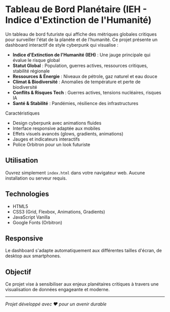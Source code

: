 # Tableau de Bord Planétaire (IEH - Indice d'Extinction de l'Humanité)

Un tableau de bord futuriste qui affiche des métriques globales critiques pour surveiller l'état de la planète et de l'humanité.
Ce projet présente un dashboard interactif de style cyberpunk qui visualise :

- **Indice d'Extinction de l'Humanité (IEH)** : Une jauge principale qui évalue le risque global
- **Statut Global** : Population, guerres actives, ressources critiques, stabilité régionale
- **Ressources & Énergie** : Niveaux de pétrole, gaz naturel et eau douce
- **Climat & Biodiversité** : Anomalies de température et perte de biodiversité
- **Conflits & Risques Tech** : Guerres actives, tensions nucléaires, risques IA
- **Santé & Stabilité** : Pandémies, résilience des infrastructures

Caractéristiques

- Design cyberpunk avec animations fluides
- Interface responsive adaptée aux mobiles
- Effets visuels avancés (glows, gradients, animations)
- Jauges et indicateurs interactifs
- Police Orbitron pour un look futuriste

## Utilisation

Ouvrez simplement `index.html` dans votre navigateur web. Aucune installation ou serveur requis.

## Technologies

- HTML5
- CSS3 (Grid, Flexbox, Animations, Gradients)
- JavaScript Vanilla
- Google Fonts (Orbitron)

## Responsive

Le dashboard s'adapte automatiquement aux différentes tailles d'écran, de desktop aux smartphones.

## Objectif

Ce projet vise à sensibiliser aux enjeux planétaires critiques à travers une visualisation de données engageante et moderne.

---

*Projet développé avec ❤️ pour un avenir durable*
